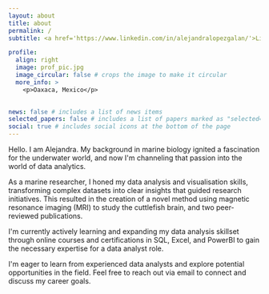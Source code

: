 ```yaml
---
layout: about
title: about
permalink: /
subtitle: <a href='https://www.linkedin.com/in/alejandralopezgalan/'>LinkedIn</a>. Data Analyst

profile:
  align: right
  image: prof_pic.jpg
  image_circular: false # crops the image to make it circular
  more_info: >
    <p>Oaxaca, Mexico</p>
 

news: false # includes a list of news items
selected_papers: false # includes a list of papers marked as "selected={true}"
social: true # includes social icons at the bottom of the page
---
```


Hello. I am Alejandra. My background in marine biology ignited a fascination for the underwater world, and now I'm channeling that passion into the world of data analytics.

As a marine researcher, I honed my data analysis and visualisation skills, transforming complex datasets into clear insights that guided research initiatives. This resulted in the creation of a novel method using magnetic resonance imaging (MRI) to study the cuttlefish brain, and two peer-reviewed publications.

I'm currently actively learning and expanding my data analysis skillset through online courses and certifications in SQL, Excel, and PowerBI to gain the necessary expertise for a data analyst role.

I'm eager to learn from experienced data analysts and explore potential opportunities in the field. Feel free to reach out via email to connect and discuss my career goals.

